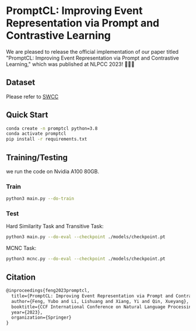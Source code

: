 
# PromptCL: Improving Event Representation via Prompt and Contrastive Learning

We are pleased to release the official implementation of our paper titled "PromptCL: Improving Event Representation via Prompt and Contrastive Learning," which was published at NLPCC 2023! 🎉🎉🎉

## Dataset

Please refer to [SWCC](https://github.com/gaojun4ever/SWCC4Event)

## Quick Start

```bash
conda create -n promptcl python=3.8
conda activate promptcl
pip install -r requirements.txt
```

## Training/Testing

we run the code on Nvidia A100 80GB.

### Train

```bash
python3 main.py --do-train
```
 
### Test

Hard Similarity Task and Transitive Task:

```bash
python3 main.py --do-eval --checkpoint ./models/checkpoint.pt
```
 
MCNC Task:

```bash
python3 mcnc.py --do-eval --checkpoint ./models/checkpoint.pt
```


## Citation

```latex
@inproceedings{feng2023promptcl,
  title={PromptCL: Improving Event Representation via Prompt and Contrastive Learning},
  author={Feng, Yubo and Li, Lishuang and Xiang, Yi and Qin, Xueyang},
  booktitle={CCF International Conference on Natural Language Processing and Chinese Computing},
  year={2023},
  organization={Springer}
}
```
